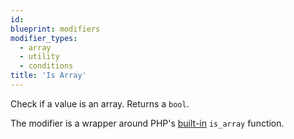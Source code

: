```yaml
---
id: 
blueprint: modifiers
modifier_types:
  - array
  - utility
  - conditions
title: 'Is Array'
---
```

Check if a value is an array. Returns a `bool`.

The modifier is a wrapper around PHP's [built-in](https://www.php.net/manual/en/function.is-array) `is_array` function.
